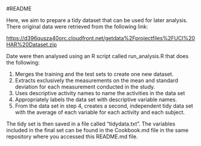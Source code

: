 #README

Here, we aim to prepare a tidy dataset that can be used for later analysis. There original data were retrieved from the following link:

https://d396qusza40orc.cloudfront.net/getdata%2Fprojectfiles%2FUCI%20HAR%20Dataset.zip 

Date were then analysed using an R script called run_analysis.R that does the following:

1. Merges the training and the test sets to create one new dataset.
2. Extracts exclusively the measurements on the mean and standard deviation for each measurement conducted in the study. 
3. Uses descriptive activity names to name the activities in the data set
4. Appropriately labels the data set with descriptive variable names. 
5. From the data set in step 4, creates a second, independent tidy data set with the average of each variable for each activity and each subject.

The tidy set is then saved in a file called “tidydata.txt”. The variables included in the final set can be  found in the Cookbook.md file in the same repository where you accessed this README.md file.



